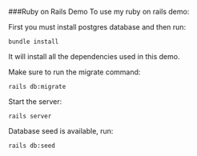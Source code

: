 ###Ruby on Rails Demo
To use my ruby on rails demo:

First you must install postgres database and then run:
```
bundle install
```
It will install all the dependencies used in this demo. 

Make sure to run the migrate command:
```
rails db:migrate
```

Start the server:
```
rails server
```

Database seed is available, run:
```
rails db:seed
```
